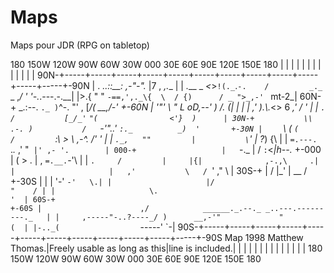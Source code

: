 # Maps
Maps pour JDR (RPG on tabletop)


   180   150W  120W  90W   60W   30W   000   30E   60E   90E   120E  150E  180
    |     |     |     |     |     |     |     |     |     |     |     |     |
90N-+-----+-----+-----+-----+-----+-----+-----+-----+-----+-----+-----+-----+-90N
    |           . _..::__:  ,-"-"._        |7       ,     _,.__             |
    |   _.___ _ _<_>`!(._`.`-.    /         _._     `_ ,_/  '  '-._.---.-.__|
    |>.{     " " `-==,',._\{  \  / {)      / _ ">_,-' `                mt-2_|
60N-+  \_.:--.       `._ )`^-. "'       , [_/(                       __,/-' +-60N
    | '"'     \         "    _L        oD_,--'                )     /. (|   |
    |          |           ,'          _)_.\\._<> 6              _,' /  '   |
    |          `.         /           [_/_'` `"(                <'}  )      |
30N-+           \\    .-. )           /   `-'"..' `:._          _)  '       +-30N
    |    `        \  (  `(           /         `:\  > \  ,-^.  /' '         |
    |              `._,   ""         |           \`'   \|   ?_)  {\         |
    |                 `=.---.        `._._       ,'     "`  |' ,- '.        |
000-+                   |    `-._         |     /          `:`<_|h--._      +-000
    |                   (        >        .     | ,          `=.__.`-'\     |
    |                    `.     /         |     |{|              ,-.,\     .|
    |                     |   ,'           \   / `'            ,"     \     |
30S-+                     |  /              |_'                |  __  /     +-30S
    |                     | |                                  '-'  `-'   \.|
    |                     |/                                         "    / |
    |                     \.                                             '  |
60S-+                                                                       +-60S
    |                      ,/            ______._.--._ _..---.---------._   |
    |     ,-----"-..?----_/ )      __,-'"             "                  (  |
    |-.._(                  `-----'                                       `-|
90S-+-----+-----+-----+-----+-----+-----+-----+-----+-----+-----+-----+-----+-90S
    Map 1998 Matthew Thomas.|Freely usable as long as this|line is included.|
    |     |     |     |     |     |     |     |     |     |     |     |     |
   180   150W  120W  90W   60W   30W   000   30E   60E   90E   120E  150E  180
